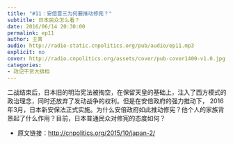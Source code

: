 ```yaml
---
title: "#11：安倍晋三为何要推动修宪？"
subtitle: 日本民众怎么看？
date: 2016/06/14 20:30:00
permalink: ep11
author: 王菁
audio: http://radio-static.cnpolitics.org/pub/audio/ep11.mp3
explicit: no
cover: http://radio.cnpolitics.org/assets/cover/pub-cover1400-v1.0.jpg
categories:
- 政记干货大排档
---
```


二战结束后，日本旧的明治宪法被掏空，在保留天皇的基础上，注入了西方模式的政治理念，同时还放弃了发动战争的权利。但是在安倍政府的强力推动下， 2016年3月，日本新安保法正式实施。为什么安倍政府如此推动修宪？他个人的家族背景起了什么作用？目前，日本普通民众对修宪的态度如何？

- 原文链接：<http://cnpolitics.org/2015/10/japan-2/>